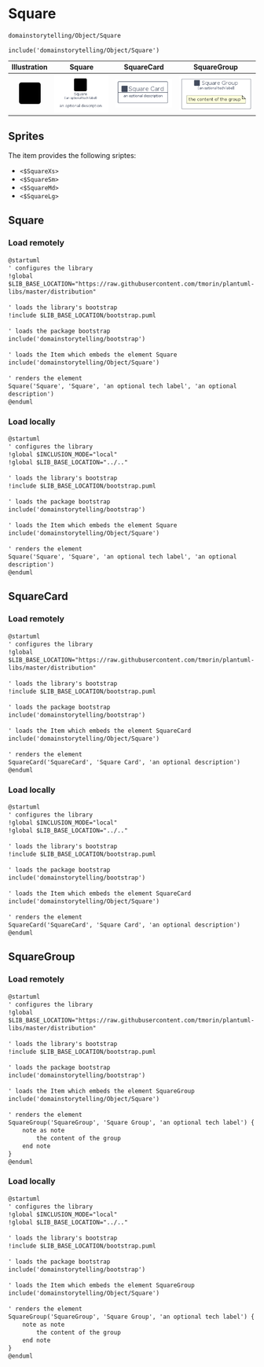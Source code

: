 # Square


```text
domainstorytelling/Object/Square
```

```text
include('domainstorytelling/Object/Square')
```



| Illustration | Square | SquareCard | SquareGroup |
| :---: | :---: | :---: | :---: |
| ![illustration for Illustration](../../domainstorytelling/Object/Square.png) | ![illustration for Square](../../domainstorytelling/Object/Square.Local.png) | ![illustration for SquareCard](../../domainstorytelling/Object/SquareCard.Local.png) | ![illustration for SquareGroup](../../domainstorytelling/Object/SquareGroup.Local.png) |



## Sprites
The item provides the following sriptes:

- `<$SquareXs>`
- `<$SquareSm>`
- `<$SquareMd>`
- `<$SquareLg>`





## Square

### Load remotely
```plantuml
@startuml
' configures the library
!global $LIB_BASE_LOCATION="https://raw.githubusercontent.com/tmorin/plantuml-libs/master/distribution"

' loads the library's bootstrap
!include $LIB_BASE_LOCATION/bootstrap.puml

' loads the package bootstrap
include('domainstorytelling/bootstrap')

' loads the Item which embeds the element Square
include('domainstorytelling/Object/Square')

' renders the element
Square('Square', 'Square', 'an optional tech label', 'an optional description')
@enduml
```

### Load locally
```plantuml
@startuml
' configures the library
!global $INCLUSION_MODE="local"
!global $LIB_BASE_LOCATION="../.."

' loads the library's bootstrap
!include $LIB_BASE_LOCATION/bootstrap.puml

' loads the package bootstrap
include('domainstorytelling/bootstrap')

' loads the Item which embeds the element Square
include('domainstorytelling/Object/Square')

' renders the element
Square('Square', 'Square', 'an optional tech label', 'an optional description')
@enduml
```

## SquareCard

### Load remotely
```plantuml
@startuml
' configures the library
!global $LIB_BASE_LOCATION="https://raw.githubusercontent.com/tmorin/plantuml-libs/master/distribution"

' loads the library's bootstrap
!include $LIB_BASE_LOCATION/bootstrap.puml

' loads the package bootstrap
include('domainstorytelling/bootstrap')

' loads the Item which embeds the element SquareCard
include('domainstorytelling/Object/Square')

' renders the element
SquareCard('SquareCard', 'Square Card', 'an optional description')
@enduml
```

### Load locally
```plantuml
@startuml
' configures the library
!global $INCLUSION_MODE="local"
!global $LIB_BASE_LOCATION="../.."

' loads the library's bootstrap
!include $LIB_BASE_LOCATION/bootstrap.puml

' loads the package bootstrap
include('domainstorytelling/bootstrap')

' loads the Item which embeds the element SquareCard
include('domainstorytelling/Object/Square')

' renders the element
SquareCard('SquareCard', 'Square Card', 'an optional description')
@enduml
```

## SquareGroup

### Load remotely
```plantuml
@startuml
' configures the library
!global $LIB_BASE_LOCATION="https://raw.githubusercontent.com/tmorin/plantuml-libs/master/distribution"

' loads the library's bootstrap
!include $LIB_BASE_LOCATION/bootstrap.puml

' loads the package bootstrap
include('domainstorytelling/bootstrap')

' loads the Item which embeds the element SquareGroup
include('domainstorytelling/Object/Square')

' renders the element
SquareGroup('SquareGroup', 'Square Group', 'an optional tech label') {
    note as note
        the content of the group
    end note
}
@enduml
```

### Load locally
```plantuml
@startuml
' configures the library
!global $INCLUSION_MODE="local"
!global $LIB_BASE_LOCATION="../.."

' loads the library's bootstrap
!include $LIB_BASE_LOCATION/bootstrap.puml

' loads the package bootstrap
include('domainstorytelling/bootstrap')

' loads the Item which embeds the element SquareGroup
include('domainstorytelling/Object/Square')

' renders the element
SquareGroup('SquareGroup', 'Square Group', 'an optional tech label') {
    note as note
        the content of the group
    end note
}
@enduml
```

